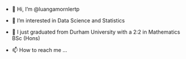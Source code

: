 - 👋 Hi, I’m @luangamornlertp
- 👀 I’m interested in Data Science and Statistics
- 🌱 I just graduated from Durham University with a 2:2 in Mathematics BSc (Hons)

- 📫 How to reach me ...

<!---
luangamornlertp/luangamornlertp is a ✨ special ✨ repository because its `README.md` (this file) appears on your GitHub profile.
You can click the Preview link to take a look at your changes.
--->
